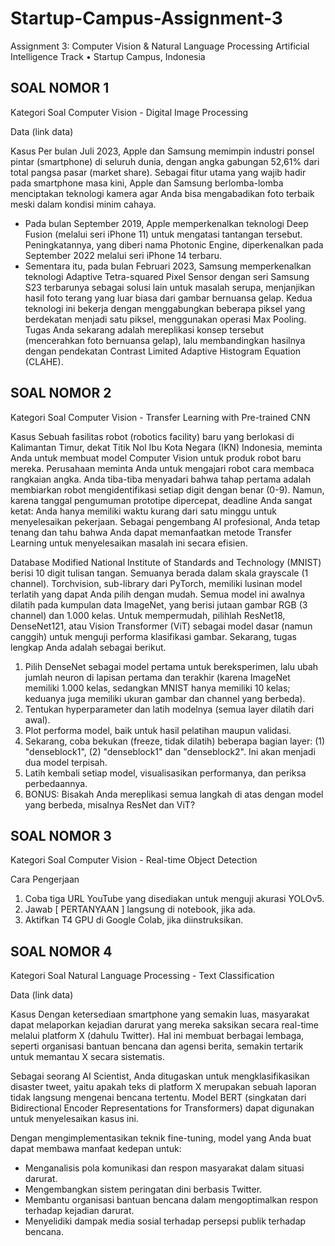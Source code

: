 # Startup-Campus-Assignment-3
Assignment 3: Computer Vision &amp; Natural Language Processing Artificial Intelligence Track • Startup Campus, Indonesia

## SOAL NOMOR 1

Kategori Soal
Computer Vision - Digital Image Processing

Data
(link data)

Kasus
Per bulan Juli 2023, Apple dan Samsung memimpin industri ponsel pintar (smartphone) di seluruh dunia, dengan angka gabungan 52,61% dari total pangsa pasar (market share). Sebagai fitur utama yang wajib hadir pada smartphone masa kini, Apple dan Samsung berlomba-lomba menciptakan teknologi kamera
agar Anda bisa mengabadikan foto terbaik meski dalam kondisi minim cahaya.
- Pada bulan September 2019, Apple memperkenalkan teknologi Deep Fusion (melalui seri iPhone 11) untuk mengatasi tantangan tersebut. Peningkatannya, yang diberi nama Photonic Engine, diperkenalkan pada September 2022 melalui seri iPhone 14 terbaru.
- Sementara itu, pada bulan Februari 2023, Samsung memperkenalkan teknologi Adaptive Tetra-squared Pixel Sensor dengan seri Samsung S23 terbarunya sebagai solusi lain untuk masalah serupa, menjanjikan hasil foto terang yang luar biasa dari gambar bernuansa gelap. Kedua teknologi ini bekerja dengan menggabungkan beberapa piksel yang berdekatan menjadi satu piksel, menggunakan operasi Max Pooling. Tugas Anda sekarang adalah mereplikasi konsep tersebut (mencerahkan foto bernuansa gelap), lalu membandingkan hasilnya dengan pendekatan Contrast Limited Adaptive Histogram Equation (CLAHE).

## SOAL NOMOR 2

Kategori Soal
Computer Vision - Transfer Learning with Pre-trained CNN

Kasus
Sebuah fasilitas robot (robotics facility) baru yang berlokasi di Kalimantan Timur, dekat Titik Nol Ibu Kota Negara (IKN) Indonesia, meminta Anda untuk membuat model Computer Vision untuk produk robot baru mereka. Perusahaan meminta Anda untuk mengajari robot cara membaca rangkaian angka. Anda tiba-tiba menyadari bahwa tahap pertama adalah membiarkan robot mengidentifikasi setiap digit dengan benar (0-9). Namun, karena tanggal pengumuman prototipe dipercepat, deadline Anda sangat ketat: Anda hanya memiliki waktu kurang dari satu minggu untuk menyelesaikan pekerjaan. Sebagai pengembang AI profesional, Anda tetap tenang dan tahu bahwa Anda dapat memanfaatkan metode Transfer Learning untuk menyelesaikan masalah ini secara efisien.

Database Modified National Institute of Standards and Technology (MNIST) berisi 10 digit tulisan tangan. Semuanya berada dalam skala grayscale (1 channel). Torchvision, sub-library dari PyTorch, memiliki lusinan model terlatih yang dapat Anda pilih dengan mudah. Semua model ini awalnya dilatih
pada kumpulan data ImageNet, yang berisi jutaan gambar RGB (3 channel) dan 1.000 kelas. Untuk mempermudah, pilihlah ResNet18, DenseNet121, atau Vision Transformer (ViT) sebagai model dasar (namun canggih) untuk menguji performa klasifikasi gambar. Sekarang, tugas lengkap Anda adalah sebagai berikut.

1. Pilih DenseNet sebagai model pertama untuk bereksperimen, lalu ubah jumlah neuron di lapisan pertama dan terakhir (karena ImageNet memiliki 1.000 kelas, sedangkan MNIST hanya memiliki 10 kelas; keduanya juga memiliki ukuran gambar dan channel yang berbeda).
2. Tentukan hyperparameter dan latih modelnya (semua layer dilatih dari awal).
3. Plot performa model, baik untuk hasil pelatihan maupun validasi.
4. Sekarang, coba bekukan (freeze, tidak dilatih) beberapa bagian layer: (1) "denseblock1", (2) "denseblock1" dan "denseblock2". Ini akan menjadi dua model terpisah.
5. Latih kembali setiap model, visualisasikan performanya, dan periksa perbedaannya.
6. BONUS: Bisakah Anda mereplikasi semua langkah di atas dengan model yang berbeda, misalnya ResNet dan ViT?

## SOAL NOMOR 3

Kategori Soal
Computer Vision - Real-time Object Detection

Cara Pengerjaan
1. Coba tiga URL YouTube yang disediakan untuk menguji akurasi YOLOv5.
2. Jawab [ PERTANYAAN ] langsung di notebook, jika ada.
3. Aktifkan T4 GPU di Google Colab, jika diinstruksikan.

## SOAL NOMOR 4

Kategori Soal
Natural Language Processing - Text Classification

Data
(link data)

Kasus
Dengan ketersediaan smartphone yang semakin luas, masyarakat dapat melaporkan kejadian darurat yang mereka saksikan secara real-time melalui platform X (dahulu Twitter). Hal ini membuat berbagai lembaga, seperti organisasi bantuan bencana dan agensi berita, semakin tertarik untuk memantau X
secara sistematis.

Sebagai seorang AI Scientist, Anda ditugaskan untuk mengklasifikasikan disaster tweet, yaitu apakah teks di platform X merupakan sebuah laporan tidak langsung mengenai bencana tertentu. Model BERT (singkatan dari Bidirectional Encoder Representations for Transformers) dapat digunakan untuk menyelesaikan kasus ini. 

Dengan mengimplementasikan teknik fine-tuning, model yang Anda buat dapat membawa manfaat kedepan untuk:
- Menganalisis pola komunikasi dan respon masyarakat dalam situasi darurat.
- Mengembangkan sistem peringatan dini berbasis Twitter.
- Membantu organisasi bantuan bencana dalam mengoptimalkan respon terhadap kejadian darurat.
- Menyelidiki dampak media sosial terhadap persepsi publik terhadap bencana.
